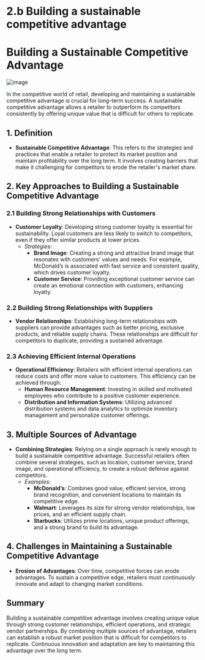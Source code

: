 # 2.b Building a sustainable competitive advantage
# Building a Sustainable Competitive Advantage
![image](https://github.com/user-attachments/assets/113db2ec-93c7-4f47-9433-ae6e83b73dd7)

In the competitive world of retail, developing and maintaining a sustainable competitive advantage is crucial for long-term success. A sustainable competitive advantage allows a retailer to outperform its competitors consistently by offering unique value that is difficult for others to replicate.

## 1. Definition
- **Sustainable Competitive Advantage**: This refers to the strategies and practices that enable a retailer to protect its market position and maintain profitability over the long term. It involves creating barriers that make it challenging for competitors to erode the retailer's market share.

## 2. Key Approaches to Building a Sustainable Competitive Advantage

### 2.1 Building Strong Relationships with Customers
- **Customer Loyalty**: Developing strong customer loyalty is essential for sustainability. Loyal customers are less likely to switch to competitors, even if they offer similar products at lower prices.
  - *Strategies*:
    - **Brand Image**: Creating a strong and attractive brand image that resonates with customers' values and needs. For example, McDonald’s is associated with fast service and consistent quality, which drives customer loyalty.
    - **Customer Service**: Providing exceptional customer service can create an emotional connection with customers, enhancing loyalty.

### 2.2 Building Strong Relationships with Suppliers
- **Vendor Relationships**: Establishing long-term relationships with suppliers can provide advantages such as better pricing, exclusive products, and reliable supply chains. These relationships are difficult for competitors to duplicate, providing a sustained advantage.

### 2.3 Achieving Efficient Internal Operations
- **Operational Efficiency**: Retailers with efficient internal operations can reduce costs and offer more value to customers. This efficiency can be achieved through:
  - **Human Resource Management**: Investing in skilled and motivated employees who contribute to a positive customer experience.
  - **Distribution and Information Systems**: Utilizing advanced distribution systems and data analytics to optimize inventory management and personalize customer offerings.

## 3. Multiple Sources of Advantage
- **Combining Strategies**: Relying on a single approach is rarely enough to build a sustainable competitive advantage. Successful retailers often combine several strategies, such as location, customer service, brand image, and operational efficiency, to create a robust defense against competitors.
  - *Examples*:
    - **McDonald’s**: Combines good value, efficient service, strong brand recognition, and convenient locations to maintain its competitive edge.
    - **Walmart**: Leverages its size for strong vendor relationships, low prices, and an efficient supply chain.
    - **Starbucks**: Utilizes prime locations, unique product offerings, and a strong brand to build its advantage.

## 4. Challenges in Maintaining a Sustainable Competitive Advantage
- **Erosion of Advantages**: Over time, competitive forces can erode advantages. To sustain a competitive edge, retailers must continuously innovate and adapt to changing market conditions.

## Summary
Building a sustainable competitive advantage involves creating unique value through strong customer relationships, efficient operations, and strategic vendor partnerships. By combining multiple sources of advantage, retailers can establish a robust market position that is difficult for competitors to replicate. Continuous innovation and adaptation are key to maintaining this advantage over the long term.


